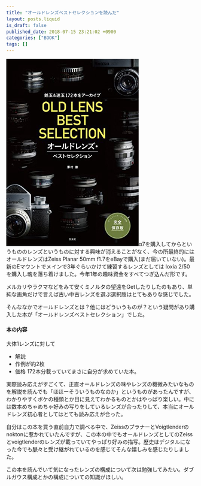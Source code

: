 ```yaml
---
title: "オールドレンズベストセレクションを読んだ"
layout: posts.liquid
is_draft: false
published_date: 2018-07-15 23:21:02 +0900
categories: ["BOOK"]
tags: []
---
```


 <img class="in_article" src="/public/images/2019/01/13ee2-0cmx65UaBqnlBz0kP.jpg">α7を購入してからというもののレンズというものに対する興味が消えることがなく、今の所最終的にはオールドレンズはZeiss Planar 50mm f1.7をeBayで購入(まだ届いていない)。最新のEマウントでメインで3年ぐらいかけて練習するレンズとしては loxia 2/50を購入し魂を落ち着けました。今年1年の趣味資金をすべてつぎ込んだ形です。

メルカリやラクマなどをみて安くミノルタの望遠をGetしたりしたのもあり、単純な画角だけで言えば古い中古レンズを選ぶ選択肢はとてもありな感じでした。

そんななかでオールドレンズとは？他にはどういうものが？という疑問があり購入した本が「オールドレンズベストセレクション」でした。

#### 本の内容
大体1レンズに対して

- 解説
- 作例が約2枚
- 価格
172本分載っていてまさに自分が求めていた本。

実際読み応えがすごくて、正直オールドレンズの味やレンズの機微みたいなものを解説を読んでも「ほほーそういうものなのか」というものがあったんですが、わかりやすくボケの種類とか目に見えてわかるものとかはやっぱり楽しい。中には数本めちゃめちゃ好みの写りをしているレンズが合ったりして、本当にオールドレンズ初心者としてはとても読み応えが合った。

自分はこの本を買う直前自力で調べる中で、ZeissのプラナーとVoigtlenderのnoktonに惹かれていたんですが、この本の中でもオールドレンズとしてのZeissとvoigtlenderのレンズが載っていてやっぱり好みの描写。歴史はデジタルになった今でも脈々と受け継がれているのを感じてそんな嬉しみを感じたりしました。

この本を読んでいて気になったレンズの構成について次は勉強してみたい。ダブルガウス構成とかの構成についての知識がほしい。


